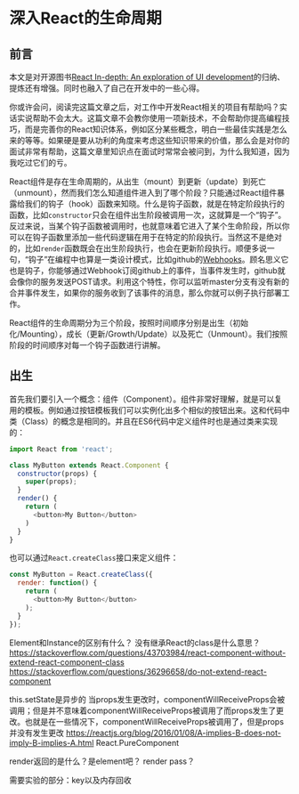 # 深入React的生命周期

## 前言

本文是对开源图书[React In-depth: An exploration of UI development](https://www.gitbook.com/book/developmentarc/react-indepth/details)的归纳、提炼还有增强。同时也融入了自己在开发中的一些心得。

你或许会问，阅读完这篇文章之后，对工作中开发React相关的项目有帮助吗？实话实说帮助不会太大。这篇文章不会教你使用一项新技术，不会帮助你提高编程技巧，而是完善你的React知识体系，例如区分某些概念，明白一些最佳实践是怎么来的等等。如果硬是要从功利的角度来考虑这些知识带来的价值，那么会是对你的面试非常有帮助，这篇文章里知识点在面试时常常会被问到，为什么我知道，因为我吃过它们的亏。

React组件是存在生命周期的，从出生（mount）到更新（update）到死亡（unmount），然而我们怎么知道组件进入到了哪个阶段？只能通过React组件暴露给我们的钩子（hook）函数来知晓。什么是钩子函数，就是在特定阶段执行的函数，比如`constructor`只会在组件出生阶段被调用一次，这就算是一个“钩子”。反过来说，当某个钩子函数被调用时，也就意味着它进入了某个生命阶段，所以你可以在钩子函数里添加一些代码逻辑在用于在特定的阶段执行。当然这不是绝对的，比如`render`函数既会在出生阶段执行，也会在更新阶段执行。顺便多说一句，“钩子”在编程中也算是一类设计模式，比如github的[Webhooks](https://developer.github.com/webhooks/)。顾名思义它也是钩子，你能够通过Webhook订阅github上的事件，当事件发生时，github就会像你的服务发送POST请求。利用这个特性，你可以监听master分支有没有新的合并事件发生，如果你的服务收到了该事件的消息，那么你就可以例子执行部署工作。

React组件的生命周期分为三个阶段，按照时间顺序分别是出生（初始化/Mounting），成长（更新/Growth/Update）以及死亡（Unmount）。我们按照阶段的时间顺序对每一个钩子函数进行讲解。

## 出生

首先我们要引入一个概念：组件（Component）。组件非常好理解，就是可以复用的模板。例如通过按钮模板我们可以实例化出多个相似的按钮出来。这和代码中类（Class）的概念是相同的。并且在ES6代码中定义组件时也是通过类来实现的：
```javascript
import React from 'react';

class MyButton extends React.Component {
  constructor(props) {
    super(props);
  }
  render() {
    return (
      <button>My Button</button>
    )
  }
}
```
也可以通过`React.createClass`接口来定义组件：
```javascript
const MyButton = React.createClass({
  render: function() {
    return (
      <button>My Button</button>      
    );
  }
});
```



Element和Instance的区别有什么？
没有继承React的class是什么意思？
https://stackoverflow.com/questions/43703984/react-component-without-extend-react-component-class
https://stackoverflow.com/questions/36296658/do-not-extend-react-component

this.setState是异步的
当props发生更改时，componentWillReceiveProps会被调用；但是并不意味着componentWillReceiveProps被调用了而props发生了更改。也就是在一些情况下，componentWillReceiveProps被调用了，但是props并没有发生更改
https://reactjs.org/blog/2016/01/08/A-implies-B-does-not-imply-B-implies-A.html
React.PureComponent

render返回的是什么？是element吧？
render pass？

需要实验的部分：key以及内存回收